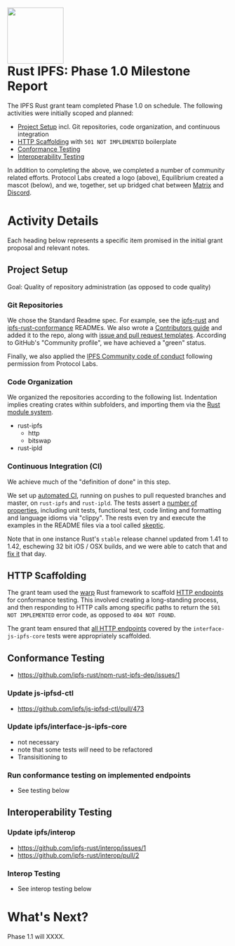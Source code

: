 <h1>
  <img src="https://ipfs.io/ipfs/QmRcFsCvTgGrB52UGpp9P2bSDmnYNTAATdRf4NBj8SKf77/rust-ipfs-logo-256w.png" width="128" /><br />
  Rust IPFS: Phase 1.0 Milestone Report
</h1>

The IPFS Rust grant team completed Phase 1.0 on schedule. The following activities were initially scoped and planned: 

- [Project Setup](#project-setup) incl. Git repositories, code organization, and continuous integration
- [HTTP Scaffolding](#http-scaffolding) with `501 NOT IMPLEMENTED` boilerplate
- [Conformance Testing](#conformance-testing)
- [Interoperability Testing](#interoperability-testing)
    
In addition to completing the above, we completed a number of community related efforts. Protocol Labs created a logo (above), Equilibrium created a mascot (below), and we, together, set up bridged chat between [Matrix](https://riot.im/app/#/room/#rust-ipfs:matrix.org) and [Discord](https://discord.gg/9E5SFvW).

# Activity Details

Each heading below represents a specific item promised in the initial grant proposal and relevant notes.

## Project Setup

Goal: Quality of repository administration (as opposed to code quality)

### Git Repositories

We chose the Standard Readme spec. For example, see the [ipfs-rust](ttps://github.com/ipfs-rust/rust-ipfs/pull/72
) and [ipfs-rust-conformance](https://github.com/ipfs-rust/ipfs-rust-conformance/issues/11) READMEs. We also wrote a [Contributors guide](https://github.com/ipfs-rust/rust-ipfs/issues/61) and added it to the repo, along with [issue and pull request templates](https://github.com/ipfs-rust/rust-ipfs/pull/74). According to GitHub's "Community profile", we have achieved a "green" status.

Finally, we also applied the [IPFS Community code of conduct](https://github.com/ipfs-rust/rust-ipfs/pull/68) following permission from Protocol Labs.

### Code Organization

We organized the repositories according to the following list. Indentation implies creating crates within subfolders, and importing them via the [Rust module system](https://doc.rust-lang.org/book/second-edition/ch07-00-modules.html).

- rust-ipfs
    - http
    - bitswap
- rust-ipld

### Continuous Integration (CI)

We achieve much of the "definition of done" in this step.

We set up [automated CI](https://github.com/ipfs-rust/rust-ipfs/pull/69), running on pushes to pull requested branches and master, on `rust-ipfs` and `rust-ipld`. The tests assert a [number of properties](https://github.com/ipfs-rust/rust-ipfs/issues/62), including unit tests, functional test, code linting and formatting and language idioms via "clippy". The rests even try and execute the examples in the README files via a tool called [skeptic](https://github.com/ipfs-rust/rust-ipfs/issues/41).

Note that in one instance Rust's `stable` release channel updated from 1.41 to 1.42, eschewing 32 bit iOS / OSX builds, and we were able to catch that and [fix it](https://github.com/ipfs-rust/rust-ipfs/pull/100) that day.

## HTTP Scaffolding

The grant team used the [warp](https://github.com/seanmonstar/warp) Rust framework to scaffold [HTTP endpoints](https://github.com/ipfs-rust/rust-ipfs/issues/60) for conformance testing. This involved creating a long-standing process, and then responding to HTTP calls among specific paths to return the `501 NOT IMPLEMENTED` error code, as opposed to `404 NOT FOUND`.

The grant team ensured that [all HTTP endpoints](https://github.com/ipfs-rust/rust-ipfs/blob/master/http/src/v0.rs#L30) covered by the `interface-js-ipfs-core` tests were appropriately scaffolded.

## Conformance Testing

* https://github.com/ipfs-rust/npm-rust-ipfs-dep/issues/1

### Update js-ipfsd-ctl

* https://github.com/ipfs/js-ipfsd-ctl/pull/473

### Update ipfs/interface-js-ipfs-core

* not necessary
* note that some tests _will_ need to be refactored
* Transisitioning to 

### Run conformance testing on implemented endpoints

* See testing below

## Interoperability Testing

### Update ipfs/interop

* https://github.com/ipfs-rust/interop/issues/1
* https://github.com/ipfs-rust/interop/pull/2

### Interop Testing

* See interop testing below

# What's Next?

Phase 1.1 will XXXX.
